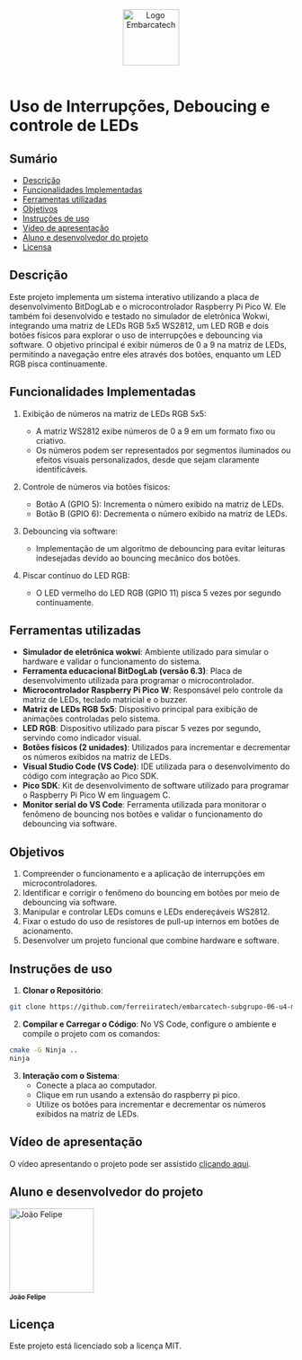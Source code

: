<div align="center">
    <img src="https://moodle.embarcatech.cepedi.org.br/pluginfile.php/1/theme_moove/logo/1733422525/Group%20658.png" alt="Logo Embarcatech" height="100">
</div>

<br>

# Uso de Interrupções, Deboucing e controle de LEDs

## Sumário

- [Descrição](#descrição)
- [Funcionalidades Implementadas](#funcionalidades-implementadas)
- [Ferramentas utilizadas](#ferramentas-utilizadas)
- [Objetivos](#objetivos)
- [Instruções de uso](#instruções-de-uso)
- [Vídeo de apresentação](#vídeo-de-apresentação)
- [Aluno e desenvolvedor do projeto](#aluno-e-desenvolvedor-do-projeto)
- [Licensa](#licença)

## Descrição

Este projeto implementa um sistema interativo utilizando a placa de desenvolvimento BitDogLab e o microcontrolador Raspberry Pi Pico W. Ele também foi desenvolvido e testado no simulador de eletrônica Wokwi, integrando uma matriz de LEDs RGB 5x5 WS2812, um LED RGB e dois botões físicos para explorar o uso de interrupções e debouncing via software. O objetivo principal é exibir números de 0 a 9 na matriz de LEDs, permitindo a navegação entre eles através dos botões, enquanto um LED RGB pisca continuamente.

## Funcionalidades Implementadas

1. Exibição de números na matriz de LEDs RGB 5x5:

   - A matriz WS2812 exibe números de 0 a 9 em um formato fixo ou criativo.
   - Os números podem ser representados por segmentos iluminados ou efeitos visuais personalizados, desde que sejam claramente identificáveis.

2. Controle de números via botões físicos:

   - Botão A (GPIO 5): Incrementa o número exibido na matriz de LEDs.
   - Botão B (GPIO 6): Decrementa o número exibido na matriz de LEDs.

3. Debouncing via software:

   - Implementação de um algoritmo de debouncing para evitar leituras indesejadas devido ao bouncing mecânico dos botões.

4. Piscar contínuo do LED RGB:

   - O LED vermelho do LED RGB (GPIO 11) pisca 5 vezes por segundo continuamente.

## Ferramentas utilizadas

- **Simulador de eletrônica wokwi**: Ambiente utilizado para simular o hardware e validar o funcionamento do sistema.
- **Ferramenta educacional BitDogLab (versão 6.3)**: Placa de desenvolvimento utilizada para programar o microcontrolador.
- **Microcontrolador Raspberry Pi Pico W**: Responsável pelo controle da matriz de LEDs, teclado matricial e o buzzer.
- **Matriz de LEDs RGB 5x5**: Dispositivo principal para exibição de animações controladas pelo sistema.
- **LED RGB**: Dispositivo utilizado para piscar 5 vezes por segundo, servindo como indicador visual.
- **Botões físicos (2 unidades)**: Utilizados para incrementar e decrementar os números exibidos na matriz de LEDs.
- **Visual Studio Code (VS Code)**: IDE utilizada para o desenvolvimento do código com integração ao Pico SDK.
- **Pico SDK**: Kit de desenvolvimento de software utilizado para programar o Raspberry Pi Pico W em linguagem C.
- **Monitor serial do VS Code**: Ferramenta utilizada para monitorar o fenômeno de bouncing nos botões e validar o funcionamento do debouncing via software.

## Objetivos

1. Compreender o funcionamento e a aplicação de interrupções em microcontroladores.
2. Identificar e corrigir o fenômeno do bouncing em botões por meio de debouncing via software.
3. Manipular e controlar LEDs comuns e LEDs endereçáveis WS2812.
4. Fixar o estudo do uso de resistores de pull-up internos em botões de acionamento.
5. Desenvolver um projeto funcional que combine hardware e software.

## Instruções de uso

1. **Clonar o Repositório**:

```bash
git clone https://github.com/ferreiiratech/embarcatech-subgrupo-06-u4-microcontroladores-atividade-3.git
```

   

2. **Compilar e Carregar o Código**:
   No VS Code, configure o ambiente e compile o projeto com os comandos:

```bash	
cmake -G Ninja ..
ninja
```

3. **Interação com o Sistema**:
   - Conecte a placa ao computador.
   - Clique em run usando a extensão do raspberry pi pico.
   - Utilize os botões para incrementar e decrementar os números exibidos na matriz de LEDs.

## Vídeo de apresentação

O vídeo apresentando o projeto pode ser assistido [clicando aqui](https://youtu.be/1QEjPJj_qPw?si=UpAHRpuFx98-ac0k).

## Aluno e desenvolvedor do projeto

<a href="https://github.com/bigodinhojf">
        <img src="https://github.com/bigodinhojf.png" width="150px;" alt="João Felipe"/><br>
        <sub>
          <b>João Felipe</b>
        </sub>
</a>

## Licença

Este projeto está licenciado sob a licença MIT.
